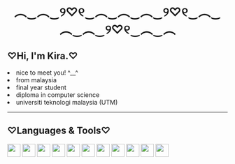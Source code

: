<head>
  <link rel="stylesheet" href="https://cdn.jsdelivr.net/gh/devicons/devicon@latest/devicon.min.css">
</head>

<body>
  <h1 align="center">︵‿︵‿୨♡୧‿︵‿︵‿︵‿୨♡୧‿︵‿︵‿︵‿୨♡୧‿︵‿︵</h1>
<h2>♡Hi, I'm Kira.♡</h2>
<p>
<ul">
  <li>nice to meet you! ^__^</li>
  <li>from malaysia</li>
  <li>final year student</li>
  <li>diploma in computer science</li>
  <li>universiti teknologi malaysia (UTM)</li>
</ul>
</p>
<hr>
  
<h2>♡Languages & Tools♡</h2>
<p>
<img width="30px" src="https://cdn.jsdelivr.net/gh/devicons/devicon@latest/icons/cplusplus/cplusplus-original.svg" />
<img width="30px" src="https://cdn.jsdelivr.net/gh/devicons/devicon@latest/icons/java/java-original.svg" />
<img width="30px" src="https://cdn.jsdelivr.net/gh/devicons/devicon@latest/icons/python/python-original.svg" />
<img width="30px" src="https://cdn.jsdelivr.net/gh/devicons/devicon@latest/icons/visualbasic/visualbasic-plain.svg" />
<img width="30px" src="https://cdn.jsdelivr.net/gh/devicons/devicon@latest/icons/html5/html5-plain.svg" />
<img width="30px" src="https://cdn.jsdelivr.net/gh/devicons/devicon@latest/icons/css3/css3-plain.svg" />
<img width="30px" src="https://cdn.jsdelivr.net/gh/devicons/devicon@latest/icons/javascript/javascript-original.svg" />
<img width="30px" src="https://cdn.jsdelivr.net/gh/devicons/devicon@latest/icons/php/php-original.svg" />        
<img width="30px" src="https://cdn.jsdelivr.net/gh/devicons/devicon@latest/icons/azuresqldatabase/azuresqldatabase-original.svg" />
<img width="30px" src="https://cdn.jsdelivr.net/gh/devicons/devicon@latest/icons/firebase/firebase-original.svg" />
<img width="30px" src="https://cdn.jsdelivr.net/gh/devicons/devicon@latest/icons/android/android-original.svg" />
</p>


</body>
